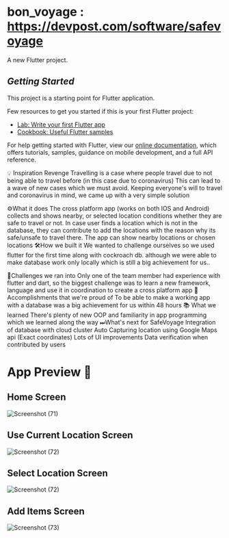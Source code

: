 # bon_voyage : https://devpost.com/software/safevoyage

A new Flutter project.

## *_Getting Started_*

This project is a starting point for Flutter application.

Few resources to get you started if this is your first Flutter project:

- [Lab: Write your first Flutter app](https://flutter.dev/docs/get-started/codelab)
- [Cookbook: Useful Flutter samples](https://flutter.dev/docs/cookbook)

For help getting started with Flutter, view our
[online documentation](https://flutter.dev/docs), which offers tutorials,
samples, guidance on mobile development, and a full API reference.

💡 Inspiration
Revenge Travelling is a case where people travel due to not being able to travel before (in this case due to coronavirus) This can lead to a wave of new cases which we must avoid. Keeping everyone's will to travel and coronavirus in mind, we came up with a very simple solution

⚙What it does
The cross platform app (works on both IOS and Android) collects and shows nearby, or selected location conditions whether they are safe to travel or not.
In case user finds a location which is not in the database, they can contribute to add the locations with the reason why its safe/unsafe to travel there.
The app can show nearby locations or chosen locations
🛠How we built it
We wanted to challenge ourselves so we used flutter for the first time along with cockroach db. although we were able to make database work only locally which is still a big achievement for us..

💪Challenges we ran into
Only one of the team member had experience with flutter and dart, so the biggest challenge was to learn a new framework, language and use it in coordination to create a cross platform app
📌Accomplishments that we're proud of
To be able to make a working app with a database was a big achievement for us within 48 hours
📚 What we learned
There's plenty of new OOP and familiarity in app programming which we learned along the way
⏭What's next for SafeVoyage
Integration of database with cloud cluster
Auto Capturing location using Google Maps api (Exact coordinates)
Lots of UI improvements
Data verification when contributed by users

# App Preview 📱

## Home Screen
![Screenshot (71)](https://user-images.githubusercontent.com/76587467/136261038-b1f219f5-4fcb-4de9-98dc-dc4b201c3364.png)
## Use Current Location Screen
![Screenshot (72)](https://user-images.githubusercontent.com/76587467/136261420-15341f0b-58da-42c5-96fa-858524523681.png)
## Select Location Screen
![Screenshot (72)](https://user-images.githubusercontent.com/76587467/136261420-15341f0b-58da-42c5-96fa-858524523681.png)
## Add Items Screen
![Screenshot (73)](https://user-images.githubusercontent.com/76587467/136261717-10bcfb6b-7b0f-41cb-b89a-f1aeb25e79ae.png)



